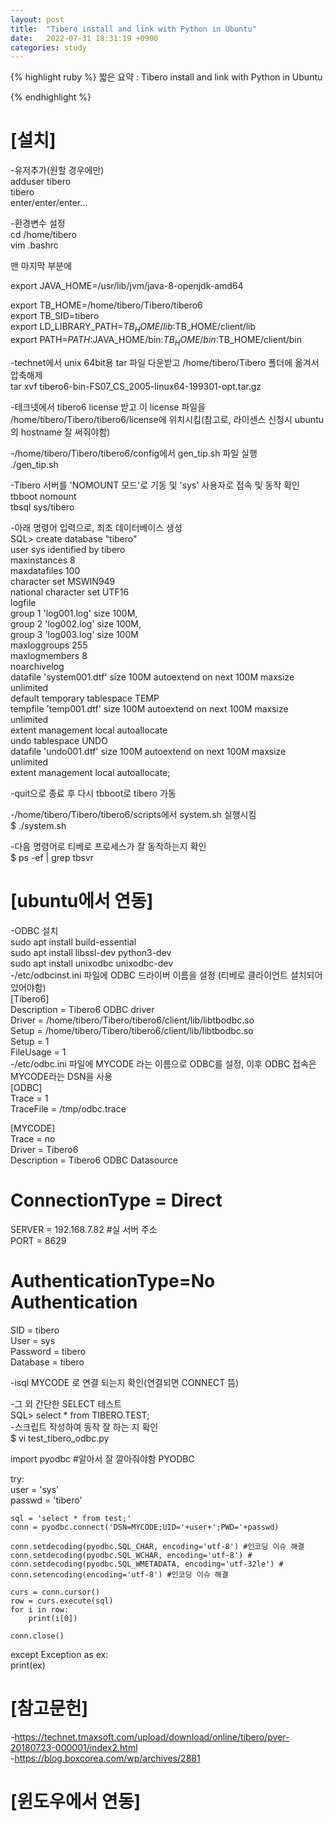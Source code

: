 ```yaml
---
layout: post
title:  "Tibero install and link with Python in Ubuntu"
date:   2022-07-31 18:31:19 +0900
categories: study
---
```





{% highlight ruby %}
짧은 요약 : Tibero install and link with Python in Ubuntu  



{% endhighlight %}


# [설치]  

-유저추가(원할 경우에만)  
adduser tibero  
tibero  
enter/enter/enter…  

-환경변수 설정  
cd /home/tibero  
vim .bashrc  

맨 마지막 부분에  

export JAVA_HOME=/usr/lib/jvm/java-8-openjdk-amd64  

export TB_HOME=/home/tibero/Tibero/tibero6  
export TB_SID=tibero  
export LD_LIBRARY_PATH=$TB_HOME/lib:$TB_HOME/client/lib  
export PATH=$PATH:$JAVA_HOME/bin:$TB_HOME/bin:$TB_HOME/client/bin  



-technet에서 unix 64bit용 tar 파일 다운받고 /home/tibero/Tibero 폴더에 옮겨서 압축해제  
tar xvf tibero6-bin-FS07_CS_2005-linux64-199301-opt.tar.gz   

-테크넷에서 tibero6 license 받고 이 license 파일을  /home/tibero/Tibero/tibero6/license에 위치시킴(참고로, 라이센스 신청시 ubuntu의 hostname 잘 써줘야함)  

-/home/tibero/Tibero/tibero6/config에서 gen_tip.sh 파일 실행  
./gen_tip.sh  

-Tibero 서버를 'NOMOUNT 모드'로 기동 및  'sys' 사용자로 접속 및 동작 확인  
tbboot nomount  
tbsql sys/tibero  

-아래 명령어 입력으로, 최초 데이터베이스 생성  
SQL> create database "tibero"   
  user sys identified by tibero   
  maxinstances 8   
  maxdatafiles 100   
  character set MSWIN949   
  national character set UTF16   
  logfile   
    group 1 'log001.log' size 100M,   
    group 2 'log002.log' size 100M,     
    group 3 'log003.log' size 100M   
  maxloggroups 255   
  maxlogmembers 8   
  noarchivelog   
    datafile 'system001.dtf' size 100M autoextend on next 100M maxsize unlimited   
    default temporary tablespace TEMP   
      tempfile 'temp001.dtf' size 100M autoextend on next 100M maxsize unlimited   
      extent management local autoallocate   
    undo tablespace UNDO   
      datafile 'undo001.dtf' size 100M autoextend on next 100M maxsize unlimited   
      extent management local autoallocate;  

-quit으로 종료 후 다시 tbboot로 tibero 가동  

-/home/tibero/Tibero/tibero6/scripts에서 system.sh 실행시킴  
$ ./system.sh  

-다음 명령어로 티베로 프로세스가 잘 동작하는지 확인  
$ ps -ef | grep tbsvr  


# [ubuntu에서 연동]  

-ODBC 설치  
sudo apt install build-essential  
sudo apt install libssl-dev python3-dev  
sudo apt install unixodbc unixodbc-dev  
-/etc/odbcinst.ini 파일에 ODBC 드라이버 이름을 설정 (티베로 클라이언트 설치되어있어야함)  
[Tibero6]  
Description = Tibero6 ODBC driver  
Driver = /home/tibero/Tibero/tibero6/client/lib/libtbodbc.so  
Setup = /home/tibero/Tibero/tibero6/client/lib/libtbodbc.so  
Setup = 1  
FileUsage = 1  
-/etc/odbc.ini 파일에 MYCODE 라는 이름으로 ODBC를 설정, 이후 ODBC 접속은 MYCODE라는 DSN을 사용  
[ODBC]  
Trace = 1  
TraceFile = /tmp/odbc.trace  
  
[MYCODE]  
Trace = no  
Driver = Tibero6  
Description = Tibero6 ODBC Datasource  
# ConnectionType = Direct  
SERVER = 192.168.7.82 #실 서버 주소  
PORT = 8629  
# AuthenticationType=No Authentication  
SID = tibero  
User = sys  
Password = tibero  
Database = tibero  


-isql MYCODE 로 연결 되는지 확인(연결되면 CONNECT 뜸)  

-그 외 간단한 SELECT 테스트  
SQL> select * from TIBERO.TEST;  
-스크립트 작성하여 동작 잘 하는 지 확인    
$ vi test_tibero_odbc.py  

import pyodbc #알아서 잘 깔아줘야함 PYODBC  

try:  
    user = 'sys'  
    passwd = 'tibero'  

    sql = 'select * from test;'  
    conn = pyodbc.connect('DSN=MYCODE;UID='+user+';PWD='+passwd)  
    
    conn.setdecoding(pyodbc.SQL_CHAR, encoding='utf-8') #인코딩 이슈 해결  
    conn.setdecoding(pyodbc.SQL_WCHAR, encoding='utf-8') #  
    conn.setdecoding(pyodbc.SQL_WMETADATA, encoding='utf-32le') #  
    conn.setencoding(encoding='utf-8') #인코딩 이슈 해결  

    curs = conn.cursor()  
    row = curs.execute(sql)  
    for i in row:  
        print(i[0])  

    conn.close()  

except Exception as ex:  
    print(ex)  


# [참고문헌]  
-https://technet.tmaxsoft.com/upload/download/online/tibero/pver-20180723-000001/index2.html  
-https://blog.boxcorea.com/wp/archives/2881  




# [윈도우에서 연동]  


